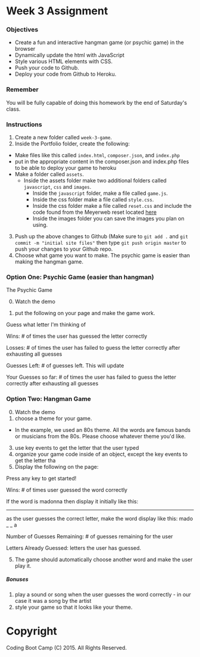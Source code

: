 # Week 3 Assignment

### Objectives
* Create a fun and interactive hangman game (or psychic game) in the browser
* Dynamically update the html with JavaScript
* Style various HTML elements with CSS.
* Push your code to Github.
* Deploy your code from Github to Heroku.

### Remember

You will be fully capable of doing this homework by the end of Saturday's class.

### Instructions
1. Create a new folder called `week-3-game`.
2. Inside the Portfolio folder, create the following: 
  + Make files like this called `index.html`, `composer.json`, and `index.php`
  + put in the appropriate content in the composer.json and index.php files to be able to deploy your game to heroku
  + Make a folder called `assets`.
    + Inside the assets folder make two additional folders called `javascript`, `css` and `images`.
      + Inside the `javascript` folder, make a file called `game.js`.
      + Inside the css folder make a file called `style.css`.
      + Inside the css folder make a file called `reset.css` and include the code found from the Meyerweb reset located [here](http://meyerweb.com/eric/tools/css/reset/reset.css)
      + Inside the images folder you can save the images you plan on using.
3. Push up the above changes to Github (Make sure to `git add .` and `git commit -m "initial site files"` then type `git push origin master` to push your changes to your Github repo.
4. Choose what game you want to make. The psychic game is easier than making the hangman game.

### Option One: Psychic Game (easier than hangman)

The Psychic Game

0. Watch the demo

1. put the following on your page and make the game work.

Guess what letter I'm thinking of

Wins: # of times the user has guessed the letter correctly

Losses: # of times the user has failed to guess the letter correctly after exhausting all guesses

Guesses Left: # of guesses left. This will update

Your Guesses so far: # of times the user has failed to guess the letter correctly after exhausting all guesses


### Option Two: Hangman Game

0. Watch the demo
1. choose a theme for your game. 
  * In the example, we used an 80s theme. All the words are famous bands or musicians from the 80s. Please choose whatever theme you'd like.
3. use key events to get the letter that the user typed
4. organize your game code inside of an object, except the key events to get the letter tha
4. Display the following on the page:

Press any key to get started!

Wins: # of times user guessed the word correctly

If the word is madonna then display it initially like this:
_ _ _ _ _ _ _

as the user guesses the correct letter, make the word display like this:
mado _  _ a

Number of Guesses Remaining: # of guesses remaining for the user

Letters Already Guessed: letters the user has guessed.

5. The game should automatically choose another word and make the user play it.



##### Bonuses

1. play a sound or song when the user guesses the word correctly - in our case it was a song by the artist
2. style your game so that it looks like your theme.

# Copyright
Coding Boot Camp (C) 2015. All Rights Reserved.